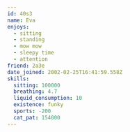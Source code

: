 ```yaml
---
id: 40s3
name: Eva
enjoys:
  - sitting
  - standing
  - mow mow
  - sleepy time
  - attention
friend: 2a3e
date_joined: 2002-02-25T16:41:59.558Z
skills:
  sitting: 100000
  breathing: 4.7
  liquid_consumption: 10
  existence: funky
  sports: -200
  cat_pat: 154000
---
```

